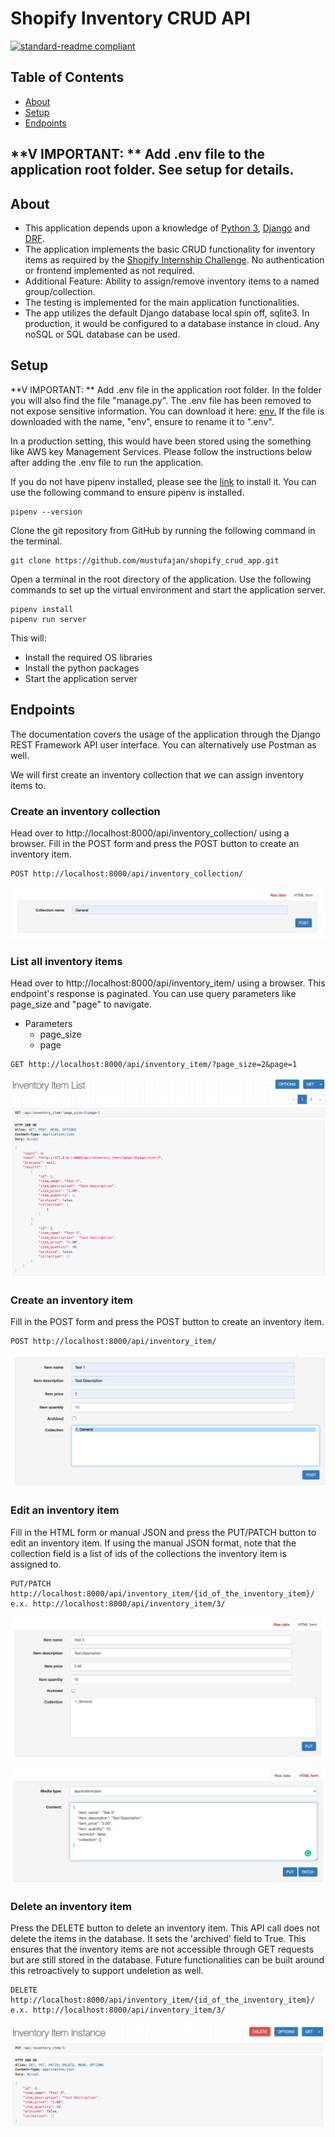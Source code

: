 # Shopify Inventory CRUD API

[![standard-readme compliant](https://img.shields.io/badge/readme%20style-standard-brightgreen.svg?style=flat-square)](https://github.com/RichardLitt/standard-readme)


## Table of Contents

- [About](#about)
- [Setup](#setup)
- [Endpoints](#endpoints)



## **V IMPORTANT: ** Add .env file to the application root folder. See setup for details.
## About

- This application depends upon a knowledge of [Python 3](https://docs.python.org/3/), [Django](https://www.djangoproject.com/) and [DRF](https://www.django-rest-framework.org/).
- The application implements the basic CRUD functionality for inventory items as required by the [Shopify Internship Challenge](https://docs.google.com/document/d/1z9LZ_kZBUbg-O2MhZVVSqTmvDko5IJWHtuFmIu_Xg1A/edit). No authentication or frontend implemented as not required.
- Additional Feature: Ability to assign/remove inventory items to a named group/collection.
- The testing is implemented for the main application functionalities.
- The app utilizes the default Django database local spin off, sqlite3. In production, it would be configured to a database instance in cloud. Any noSQL or SQL database can be used.

## Setup
**V IMPORTANT: ** Add .env file in the application root folder. In the folder you will also find the file "manage.py".
The .env file has been removed to not expose sensitive information.
You can download it here: [env.](https://drive.google.com/file/d/12dDvlXg-_KAvuzTm_fEd7hLbzxyaV24v/view?usp=sharing)
If the file is downloaded with the name, "env", ensure to rename it to ".env".

In a production setting, this would have been stored using the something like AWS key Management Services.
Please follow the instructions below after adding the .env file to run the application.

If you do not have pipenv installed, please see the [link](https://pipenv.pypa.io/en/latest/install/) to install it.
You can use the following command to ensure pipenv is installed.
```
pipenv --version
```
Clone the git repository from GitHub by running the following command in the terminal.
```
git clone https://github.com/mustufajan/shopify_crud_app.git
```
Open a terminal in the root directory of the application. Use the following commands to set up the virtual environment and start the application server.
```
pipenv install
pipenv run server
```
This will:
- Install the required OS libraries
- Install the python packages
- Start the application server

## Endpoints
The documentation covers the usage of the application through the Django REST Framework API user interface. You can alternatively use Postman as well.

We will first create an inventory collection that we can assign inventory items to.

### Create an inventory collection
Head over to http://localhost:8000/api/inventory_collection/ using a browser.
Fill in the POST form and press the POST button to create an inventory item.
```
POST http://localhost:8000/api/inventory_collection/
```
![img_4.png](application_preview/img_4.png)

### List all inventory items
Head over to http://localhost:8000/api/inventory_item/ using a browser.
This endpoint's response is paginated. You can use query parameters like page_size and "page" to navigate.
- Parameters
    - page_size
    - page

```
GET http://localhost:8000/api/inventory_item/?page_size=2&page=1
```
![img_3.png](application_preview/img_3.png)

### Create an inventory item
Fill in the POST form and press the POST button to create an inventory item.
```
POST http://localhost:8000/api/inventory_item/
```
![img.png](application_preview/img.png)

### Edit an inventory item
Fill in the HTML form or manual JSON and press the PUT/PATCH button to edit an inventory item. If using the manual JSON format, note that the collection field is a list of ids of the collections the inventory item is assigned to.
```
PUT/PATCH http://localhost:8000/api/inventory_item/{id_of_the_inventory_item}/
e.x. http://localhost:8000/api/inventory_item/3/
```
![img_6.png](application_preview/img_6.png)

![img_7.png](application_preview/img_7.png)

### Delete an inventory item
Press the DELETE button to delete an inventory item. This API call does not delete the items in the database. It sets the 'archived' field to True. This ensures that the inventory items are not accessible through GET requests but are still stored in the database.
Future functionalities can be built around this retroactively to support undeletion as well.
```
DELETE http://localhost:8000/api/inventory_item/{id_of_the_inventory_item}/
e.x. http://localhost:8000/api/inventory_item/3/
```
![img_2.png](application_preview/img_2.png)
